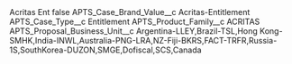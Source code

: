 <?xml version="1.0" encoding="UTF-8"?>
<CustomMetadata xmlns="http://soap.sforce.com/2006/04/metadata" xmlns:xsi="http://www.w3.org/2001/XMLSchema-instance" xmlns:xsd="http://www.w3.org/2001/XMLSchema">
    <label>Acritas Ent</label>
    <protected>false</protected>
    <values>
        <field>APTS_Case_Brand_Value__c</field>
        <value xsi:type="xsd:string">Acritas-Entitlement</value>
    </values>
    <values>
        <field>APTS_Case_Type__c</field>
        <value xsi:type="xsd:string">Entitlement</value>
    </values>
    <values>
        <field>APTS_Product_Family__c</field>
        <value xsi:type="xsd:string">ACRITAS</value>
    </values>
    <values>
        <field>APTS_Proposal_Business_Unit__c</field>
        <value xsi:type="xsd:string">Argentina-LLEY,Brazil-TSL,Hong Kong-SMHK,India-INWL,Australia-PNG-LRA,NZ-Fiji-BKRS,FACT-TRFR,Russia-1S,SouthKorea-DUZON,SMGE,Dofiscal,SCS,Canada</value>
    </values>
</CustomMetadata>
